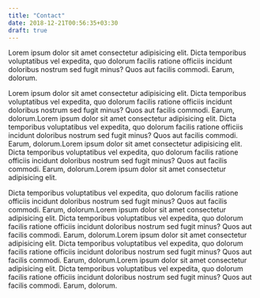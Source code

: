 ```yaml
---
title: "Contact"
date: 2018-12-21T00:56:35+03:30
draft: true
---
```


Lorem ipsum dolor sit amet consectetur adipisicing elit. Dicta temporibus voluptatibus vel expedita, quo dolorum facilis ratione officiis incidunt doloribus nostrum sed fugit minus? Quos aut facilis commodi. Earum, dolorum.

Lorem ipsum dolor sit amet consectetur adipisicing elit. Dicta temporibus voluptatibus vel expedita, quo dolorum facilis ratione officiis incidunt doloribus nostrum sed fugit minus? Quos aut facilis commodi. Earum, dolorum.Lorem ipsum dolor sit amet consectetur adipisicing elit. Dicta temporibus voluptatibus vel expedita, quo dolorum facilis ratione officiis incidunt doloribus nostrum sed fugit minus? Quos aut facilis commodi. Earum, dolorum.Lorem ipsum dolor sit amet consectetur adipisicing elit. Dicta temporibus voluptatibus vel expedita, quo dolorum facilis ratione officiis incidunt doloribus nostrum sed fugit minus? Quos aut facilis commodi. Earum, dolorum.Lorem ipsum dolor sit amet consectetur adipisicing elit. 

Dicta temporibus voluptatibus vel expedita, quo dolorum facilis ratione officiis incidunt doloribus nostrum sed fugit minus? Quos aut facilis commodi. Earum, dolorum.Lorem ipsum dolor sit amet consectetur adipisicing elit. Dicta temporibus voluptatibus vel expedita, quo dolorum facilis ratione officiis incidunt doloribus nostrum sed fugit minus? Quos aut facilis commodi. Earum, dolorum.Lorem ipsum dolor sit amet consectetur adipisicing elit. Dicta temporibus voluptatibus vel expedita, quo dolorum facilis ratione officiis incidunt doloribus nostrum sed fugit minus? Quos aut facilis commodi. Earum, dolorum.Lorem ipsum dolor sit amet consectetur adipisicing elit. Dicta temporibus voluptatibus vel expedita, quo dolorum facilis ratione officiis incidunt doloribus nostrum sed fugit minus? Quos aut facilis commodi. Earum, dolorum.
